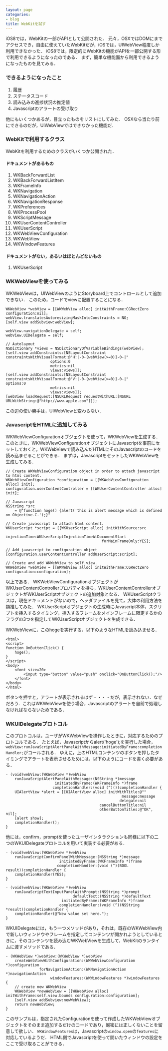 ```yaml
---
layout: page
categories:
- blog
title: WebKitを試す
---
```


iOS8では，WebKitの一部がAPIとして公開された．
元々，OSXではDOMにまでアクセスでき，自由に使えていたWebKitだが，iOSでは，UIWebView程度しか利用できなかった．
iOS8では，限定的にWebKitの機能がAPIを一部公開する形で利用できるようになったのである．
まず，簡単な機能面から利用できるようになったものを見てみる．

### できるようになったこと

1. 履歴
2. ステータスコード
3. 読み込みの進捗状況の推定値
4. Javascriptのアラートの受け取り

他にもいくつかあるが，目立ったものをリストにしてみた．
OSXなら当たり前にできるのだが，UIWebViewではできなかった機能だ．

### WebKitで利用するクラス

WebKitを利用するためのクラスがいくつか公開された．

#### ドキュメントがあるもの
1. WKBackForwardList
1. WKBackForwardListItem
1. WKFrameInfo
1. WKNavigation
1. WKNavigationAction
1. WKNavigationResponse
1. WKPreferences
1. WKProcessPool
1. WKScriptMessage
1. WKUserContentController
1. WKUserScript
1. WKWebViewConfiguration
1. WKWebView
2. WKWindowFeatures

#### ドキュメントがない，あるいはほとんどないもの
1. WKUserScript

### WKWebViewを使ってみる

WKWebViewは，UIWebViewのようにStoryboard上でコントロールとして追加できない．
このため，コードでviewに配置することになる．

	WKWebView *webView = [[WKWebView alloc] initWithFrame:CGRectZero configuration:nil];
	webView.translatesAutoresizingMaskIntoConstraints = NO;
	[self.view addSubview:webView];
	
	webView.navigationDelegate = self;
	webView.UIDelegate = self;
	
	// Autolayout
	NSDictionary *views = NSDictionaryOfVariableBindings(webView);
	[self.view addConstraints:[NSLayoutConstraint constraintsWithVisualFormat:@"H:|-0-[webView(>=0)]-0-|"
						options:0
						metrics:nil
						views:views]];
	[self.view addConstraints:[NSLayoutConstraint constraintsWithVisualFormat:@"V:|-0-[webView(>=0)]-0-|"												  options:0
						metrics:nil
						views:views]];
	[webView loadRequest:[NSURLRequest requestWithURL:[NSURL URLWithString:@"http://www.apple.com"]]];

この辺の使い勝手は，UIWebViewと変わらない．

### JavascriptをHTMLに追加してみる

WKWebViewConfigurationオブジェクトを使って，WKWebViewを生成する．
このときに，WKWebViewConfigurationオブジェクトにJavascriptを事前にセットしておくと，WKWebViewで読み込んだHTMLにそのJavascriptのコードを読み込ませることができる．
まずは，JavascriptをセットしたWKWebViewを生成してみる．

	// Create WKWebViewConfiguration object in order to attach javascript to html content.
	WKWebViewConfiguration *configuration = [[WKWebViewConfiguration alloc] init];
	configuration.userContentController = [[WKUserContentController alloc] init];
	
	// Javascript
	NSString *src
	    = @"function hoge() {alert('this is alert message which is defined on Objective-C.');}"
	
	// Create javascript to attach html content.
	WKUserScript *script = [[WKUserScript alloc] initWithSource:src
												  injectionTime:WKUserScriptInjectionTimeAtDocumentStart
											   forMainFrameOnly:YES];
	
	// Add javascript to configuration object
	[configuration.userContentController addUserScript:script];
	
	// Create and add WKWebView to self.view.
	WKWebView *webView = [[WKWebView alloc] initWithFrame:CGRectZero configuration:configuration];

以上である．
WKWebViewConfigurationオブジェクトがWKUserContentControllerプロパティを持ち，WKUserContentControllerオブジェクトがWKUserScriptオブジェクトの追加対象となる．
WKUserScriptクラスは，現在ドキュメントがないので，ヘッダファイルを見て，大体の利用方法を類推してみた．
WKUserScriptオブジェクトの生成時にJavascript本体，スクリプトを挿入するタイミング，挿入するフレームをメインフレームに限定するかのフラグの3つを指定してWKUserScriptオブジェクトを生成できる．

WKWebViewに，このhogeを実行する，以下のようなHTMLを読み込ませる．

    <html>
    <script>
    function OnButtonClick() {
        hoge();
    }
    </script>
    <body>
        <font size=20>
            <input type="button" value="push" onclick="OnButtonClick();"/>
        </font>
    </body>
    </html>

ボタンを押すと，アラートが表示されるはず・・・・だが，表示されない．なぜだろう．これはWKWebViewを使う場合，Javascriptのアラートを自前で処理しなければならないためである．

### WKUIDelegateプロトコル

このプロトコルは，ユーザがWKWebViewを操作したときに，対応するためのプロトコルである．
たとえば，Javascriptからalert('hoge');を実行した場合，````webView:runJavaScriptAlertPanelWithMessage:initiatedByFrame:completionHandler;````がコールされる．
ゆえに，上のHTMLコンテンツのボタンを押したタイミングでアラートを表示させるためには，以下のようにコードを書く必要がある．

    - (void)webView:(WKWebView *)webView
        runJavaScriptAlertPanelWithMessage:(NSString *)message
                          initiatedByFrame:(WKFrameInfo *)frame
                         completionHandler:(void (^)())completionHandler {
        UIAlertView *alert = [[UIAlertView alloc] initWithTitle:@""
                                                        message:message
                                                       delegate:nil
                                              cancelButtonTitle:nil
                                              otherButtonTitles:@"OK", nil];
        [alert show];
        completionHandler();
    }

他には，confirm，promptを使ったユーザインタラクションも同様に以下の二つのWKUIDelegateプロトコルを用いて実装する必要がある．

    - (void)webView:(WKWebView *)webView
        runJavaScriptConfirmPanelWithMessage:(NSString *)message
                            initiatedByFrame:(WKFrameInfo *)frame
                           completionHandler:(void (^)(BOOL result))completionHandler {
        completionHandler(YES);
    }

    - (void)webView:(WKWebView *)webView
        runJavaScriptTextInputPanelWithPrompt:(NSString *)prompt
                                  defaultText:(NSString *)defaultText
                             initiatedByFrame:(WKFrameInfo *)frame
                            completionHandler:(void (^)(NSString *result))completionHandler {
        completionHandler(@"New value set here.");
    }
    
WKUIDelegateには，もう一つメソッドがあり，それは，既存のWKWebView内で新しいウィンドウやフレームを指定してコンテンツが開かれようとしているときに，そのコンテンツを読み込むWKWebViewを生成して，WebKitのランタイムに渡すメソッドである．

    - (WKWebView *)webView:(WKWebView *)webView
        createWebViewWithConfiguration:(WKWebViewConfiguration *)configuration
                   forNavigationAction:(WKNavigationAction *)navigationAction
                        windowFeatures:(WKWindowFeatures *)windowFeatures {
        // create new WKWebView
        WKWebView *newWebView = [[WKWebView alloc] initWithFrame:self.view.bounds configuration:configuration];
        [self.view addSubview:newWebView];
        return newWebView;
    }
    
このサンプルは，指定されたConfigurationを使って作成したWKWebViewオブジェクトをそのまま追加するだけのコードであり，厳密には正しくないことを留意して欲しい．
````WKWindowFeatures````は，Javascriptの````window.open````の````features````に対応しているようだ．
HTML側でJavascriptを使って開いたウィンドウの設定をここで受け取ることができる．